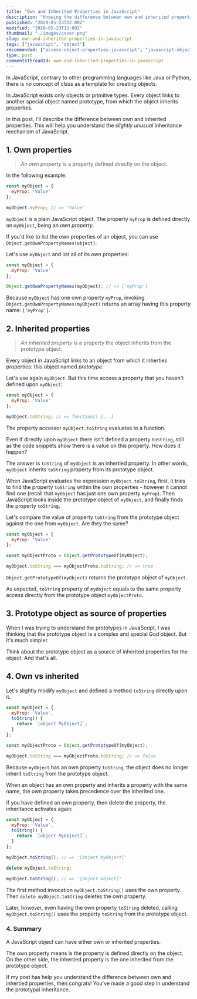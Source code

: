 ```yaml
---
title: "Own and Inherited Properties in JavaScript"
description: "Knowing the difference between own and inherited properties helps understanding the prototypal inheritance."
published: "2020-05-23T12:00Z"
modified: "2020-05-23T12:00Z"
thumbnail: "./images/cover.png"
slug: own-and-inherited-properties-in-javascript
tags: ["javascript", "object"]
recommended: ["access-object-properties-javascript", "javascript-object-destructuring"]
type: post
commentsThreadId: own-and-inherited-properties-in-javascript
---
```


In JavaScript, contrary to other programming languages like Java or Python, there is no concept of class as a template for creating objects.  

In JavaScript exists only objects or primitive types. Every object links to another special object named prototype, from which the object inherits properties.  

In this post, I'll describe the difference between own and inherited properties. This will help you understand the *slightly unusual* inheritance mechanism of JavaScript.  

## 1. Own properties

> *An own property* is a property defined directly on the object.  

In the following example:

```javascript
const myObject = {
  myProp: 'Value'
};

myObject.myProp; // => 'Value'
```

`myObject` is a plain JavaScript object. The property `myProp` is defined directly on `myObject`, being an *own property*.  

If you'd like to list the own properties of an object, you can use `Object.getOwnPropertyNames(object)`.  

Let's use `myObject` and list all of its own properties:

```javascript
const myObject = {
  myProp: 'Value'
};

Object.getOwnPropertyNames(myObject); // => ['myProp']
```

Because `myObject` has one own property `myProp`, invoking `Object.getOwnPropertyNames(myObject)` returns an array having this property name: `['myProp']`.  

## 2. Inherited properties

> *An inherited property* is a property the object inherits from the prototype object.  

Every object in JavaScript links to an object from which it inherties properties: this object named *prototype*.  

Let's use again `myObject`. But this time access a property that you haven't defined upon `myObject`:

```javascript
const myObject = {
  myProp: 'Value'
};

myObject.toString; // => function() {...}
```

The property accessor `myObject.toString` evaluates to a function.  

Even if directly upon `myObject` there isn't defined a property `toString`, still as the code snippets show there is a value on this property. How does it happen?  

The answer is `toString` of `myObject` is an inhertied property. In other words, `myObject` inherits `toString` property from its prototype object.  

When JavaScript evaluates the expression `myObject.toString`, first, it tries to find the property `toString` within the own properties - however it 
cannot find one (recall that `myObject` has just one own property `myProp`). Then JavaScript looks inside the prototype object of `myObject`, and finally finds the property `toString`.  

Let's compare the value of property `toString` from the prototype object against the one from `myObject`. Are they the same?  

```javascript
const myObject = {
  myProp: 'Value'
};

const myObjectProto = Object.getPrototypeOf(myObject);

myObject.toString === myObjectProto.toString; // => true
```

`Object.getPrototypeOf(myObject)` returns the prototype object of `myObject`.  

As expected, `toString` property of `myObject` equals to the same property access directly from the prototype object `myObjectProto`.  

## 3. Prototype object as source of properties

When I was trying to understand the prototypes in JavaScript, I was thinking that the prototype object is a complex and special God object. But it's much simpler.  

Think about the prototype object as a source of inherited properties for the object. And that's all.  

## 4. Own vs inherited

Let's slightly modify `myObject` and defined a method `toString` directly upon it.  

```javascript
const myObject = {
  myProp: 'Value',
  toString() {
    return `[object MyObject]`;
  }
};

const myObjectProto = Object.getPrototypeOf(myObject);

myObject.toString === myObjectProto.toString; // => false
```

Because `myObject` has an own property `toString`, the object does no longer inherit `toString` from the prototype object.  

When an object has an own property and inherits a property with the same name, the own property takes precedence over the inherited one.  

If you have defined an own property, then delete the property, the inheritance activates again:

```javascript
const myObject = {
  myProp: 'Value',
  toString() {
    return `[object MyObject]`;
  }
};

myObject.toString(); // => '[object MyObject]'

delete myObject.toString;

myObject.toString(); // => '[object Object]'
```

The first method invocation `myObject.toString()` uses the own property. Then `delete myObject.toString` deletes the own property.  

Later, however, even having the own property `toString` deleted, calling `myObject.toString()` uses the property `toString` from the prototype object.  

### 4. Summary

A JavaScript object can have either own or inherited properties.  

The own property means is the property is defined directly on the object. On the other side, the inhertied property is the one inherited from the prototype object.  

If my post has help you understand the difference between own and inhertied properties, then congrats! You've made a good step in understand the prototypal inheritance.  
